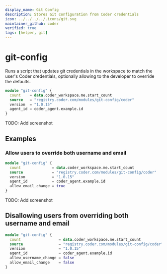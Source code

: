 ```yaml
---
display_name: Git Config
description: Stores Git configuration from Coder credentials
icon: ../../../../.icons/git.svg
maintainer_github: coder
verified: true
tags: [helper, git]
---
```


# git-config

Runs a script that updates git credentials in the workspace to match the user's Coder credentials, optionally allowing to the developer to override the defaults.

```tf
module "git-config" {
  count    = data.coder_workspace.me.start_count
  source   = "registry.coder.com/modules/git-config/coder"
  version  = "1.0.15"
  agent_id = coder_agent.example.id
}
```

TODO: Add screenshot

## Examples

### Allow users to override both username and email

```tf
module "git-config" {
  count              = data.coder_workspace.me.start_count
  source             = "registry.coder.com/modules/git-config/coder"
  version            = "1.0.15"
  agent_id           = coder_agent.example.id
  allow_email_change = true
}
```

TODO: Add screenshot

## Disallowing users from overriding both username and email

```tf
module "git-config" {
  count                 = data.coder_workspace.me.start_count
  source                = "registry.coder.com/modules/git-config/coder"
  version               = "1.0.15"
  agent_id              = coder_agent.example.id
  allow_username_change = false
  allow_email_change    = false
}
```
